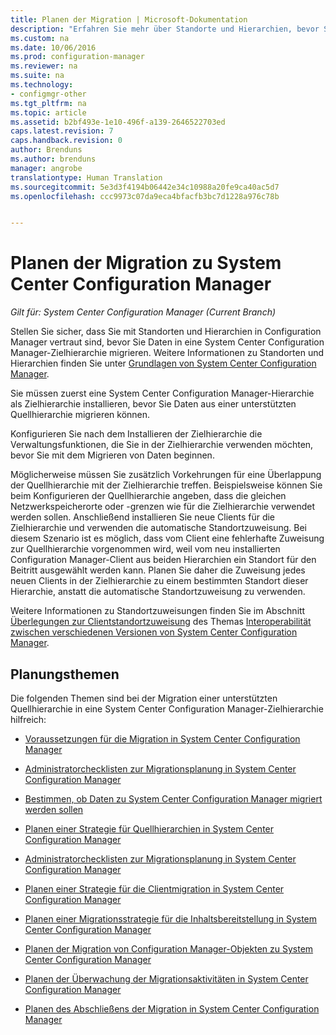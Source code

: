 ```yaml
---
title: Planen der Migration | Microsoft-Dokumentation
description: "Erfahren Sie mehr über Standorte und Hierarchien, bevor Sie Daten in eine Zielhierarchie in System Center Configuration Manager migrieren."
ms.custom: na
ms.date: 10/06/2016
ms.prod: configuration-manager
ms.reviewer: na
ms.suite: na
ms.technology:
- configmgr-other
ms.tgt_pltfrm: na
ms.topic: article
ms.assetid: b2bf493e-1e10-496f-a139-2646522703ed
caps.latest.revision: 7
caps.handback.revision: 0
author: Brenduns
ms.author: brenduns
manager: angrobe
translationtype: Human Translation
ms.sourcegitcommit: 5e3d3f4194b06442e34c10988a20fe9ca40ac5d7
ms.openlocfilehash: ccc9973c07da9eca4bfacfb3bc7d1228a976c78b


---
```

# <a name="planning-for-migration-to-system-center-configuration-manager"></a>Planen der Migration zu System Center Configuration Manager

*Gilt für: System Center Configuration Manager (Current Branch)*

Stellen Sie sicher, dass Sie mit Standorten und Hierarchien in Configuration Manager vertraut sind, bevor Sie Daten in eine System Center Configuration Manager-Zielhierarchie migrieren. Weitere Informationen zu Standorten und Hierarchien finden Sie unter [Grundlagen von System Center Configuration Manager](../../core/understand/fundamentals.md).  

 Sie müssen zuerst eine System Center Configuration Manager-Hierarchie als Zielhierarchie installieren, bevor Sie Daten aus einer unterstützten Quellhierarchie migrieren können.  

 Konfigurieren Sie nach dem Installieren der Zielhierarchie die Verwaltungsfunktionen, die Sie in der Zielhierarchie verwenden möchten, bevor Sie mit dem Migrieren von Daten beginnen.  

 Möglicherweise müssen Sie zusätzlich Vorkehrungen für eine Überlappung der Quellhierarchie mit der Zielhierarchie treffen. Beispielsweise können Sie beim Konfigurieren der Quellhierarchie angeben, dass die gleichen Netzwerkspeicherorte oder -grenzen wie für die Zielhierarchie verwendet werden sollen. Anschließend installieren Sie neue Clients für die Zielhierarchie und verwenden die automatische Standortzuweisung. Bei diesem Szenario ist es möglich, dass vom Client eine fehlerhafte Zuweisung zur Quellhierarchie vorgenommen wird, weil vom neu installierten Configuration Manager-Client aus beiden Hierarchien ein Standort für den Beitritt ausgewählt werden kann. Planen Sie daher die Zuweisung jedes neuen Clients in der Zielhierarchie zu einem bestimmten Standort dieser Hierarchie, anstatt die automatische Standortzuweisung zu verwenden.  

 Weitere Informationen zu Standortzuweisungen finden Sie im Abschnitt [Überlegungen zur Clientstandortzuweisung](../../core/plan-design/hierarchy/interoperability-between-different-versions.md#BKMK_SupConfigSiteAssignment) des Themas [Interoperabilität zwischen verschiedenen Versionen von System Center Configuration Manager](../../core/plan-design/hierarchy/interoperability-between-different-versions.md).  

## <a name="planning-topics"></a>Planungsthemen  
 Die folgenden Themen sind bei der Migration einer unterstützten Quellhierarchie in eine System Center Configuration Manager-Zielhierarchie hilfreich:  

-   [Voraussetzungen für die Migration in System Center Configuration Manager](../../core/migration/prerequisites-for-migration.md)  

-   [Administratorchecklisten zur Migrationsplanung in System Center Configuration Manager](../../core/migration/administrator-checklists-for-migration-planning.md)  

-   [Bestimmen, ob Daten zu System Center Configuration Manager migriert werden sollen](../../core/migration/determine-whether-to-migrate-data.md)  

-   [Planen einer Strategie für Quellhierarchien in System Center Configuration Manager](../../core/migration/planning-a-source-hierarchy-strategy.md)  

-   [Administratorchecklisten zur Migrationsplanung in System Center Configuration Manager](../../core/migration/administrator-checklists-for-migration-planning.md)  

-   [Planen einer Strategie für die Clientmigration in System Center Configuration Manager](../../core/migration/planning-a-client-migration-strategy.md)  

-   [Planen einer Migrationsstrategie für die Inhaltsbereitstellung in System Center Configuration Manager](../../core/migration/planning-a-content-deployment-migration-strategy.md)  

-   [Planen der Migration von Configuration Manager-Objekten zu System Center Configuration Manager](../../core/migration/planning-for-the-migration-of-objects.md)  

-   [Planen der Überwachung der Migrationsaktivitäten in System Center Configuration Manager](../../core/migration/planning-to-monitor-migration-activity.md)  

-   [Planen des Abschließens der Migration in System Center Configuration Manager](../../core/migration/planning-to-complete-migration.md)  



<!--HONumber=Dec16_HO3-->


